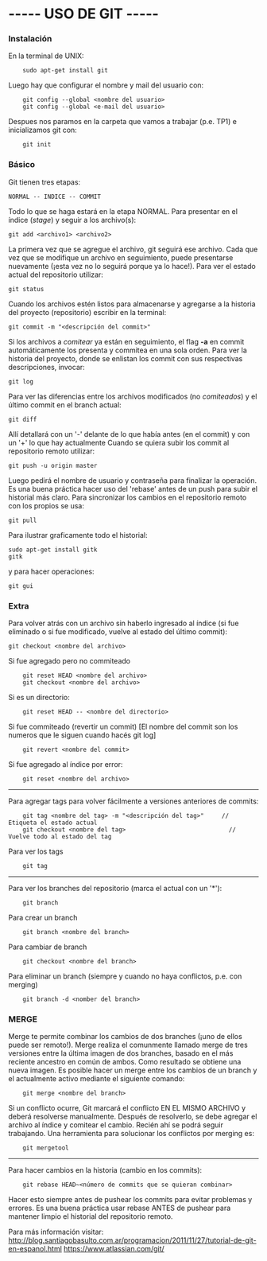 # ----- USO DE GIT -----
					
### Instalación
En la terminal de UNIX:

		sudo apt-get install git

Luego hay que configurar el nombre y mail del usuario con:

		git config --global <nombre del usuario>
		git config --global <e-mail del usuario>

Despues nos paramos en la carpeta que vamos a trabajar (p.e. TP1) e inicializamos git con:

		git init
	
### Básico

Git tienen tres etapas:

    NORMAL -- INDICE -- COMMIT
	
Todo lo que se haga estará en la etapa NORMAL. Para presentar en el índice (*stage*) y seguir a los archivo(s):

    git add <archivo1> <archivo2>

La primera vez que se agregue el archivo, git seguirá ese archivo. Cada que vez que se modifique un archivo en seguimiento, puede presentarse nuevamente (¡esta vez no lo seguirá porque ya lo hace!). Para ver el estado actual del repositorio utilizar:

    git status

Cuando los archivos estén listos para almacenarse y agregarse a la historia del proyecto (repositorio) escribir en la terminal:

    git commit -m "<descripción del commit>"

Si los archivos a *comitear* ya están en seguimiento, el flag **-a** en commit automáticamente los presenta y commitea en una sola orden.
Para ver la historia del proyecto, donde se enlistan los commit con sus respectivas descripciones, invocar:

    git log

Para ver las diferencias entre los archivos modificados (no *comiteados*) y el último commit en el branch actual:

    git diff
    
Allí detallará con un '-' delante de lo que había antes (en el commit) y con un '+' lo que hay actualmente
Cuando se quiera subir los commit al repositorio remoto utilizar:

    git push -u origin master

Luego pedirá el nombre de usuario y contraseña para finalizar la operación. Es una buena práctica hacer uso del 'rebase' antes de un push para subir el historial más claro.
Para sincronizar los cambios en el repositorio remoto con los propios se usa:

    git pull

Para ilustrar graficamente todo el historial:

    sudo apt-get install gitk
    gitk
    
y para hacer operaciones:

    git gui

### Extra

Para volver atrás con un archivo sin haberlo ingresado al índice (si fue eliminado o si fue modificado, vuelve al estado del último commit):

    git checkout <nombre del archivo>

Si fue agregado pero no commiteado

		git reset HEAD <nombre del archivo>
		git checkout <nombre del archivo>

Si es un directorio:

		git reset HEAD -- <nombre del directorio>

Si fue commiteado (revertir un commit)		[El nombre del commit son los numeros que le siguen cuando hacés git log]

		git revert <nombre del commit>

Si fue agregado al índice por error:

		git reset <nombre del archivo>

-----

Para agregar tags para volver fácilmente a versiones anteriores de commits:

		git tag <nombre del tag> -m "<descripción del tag>"		// Etiqueta el estado actual
		git checkout <nombre del tag>						      // Vuelve todo al estado del tag

Para ver los tags

		git tag

-----

Para ver los branches del repositorio (marca el actual con un '\*'):

		git branch

Para crear un branch

		git branch <nombre del branch>

Para cambiar de branch

		git checkout <nombre del branch>

Para eliminar un branch (siempre y cuando no haya conflictos, p.e. con merging)

		git branch -d <nomber del branch>

### MERGE

Merge te permite combinar los cambios de dos branches (¡uno de ellos puede ser remoto!). Merge realiza el comunmente llamado merge de tres versiones entre la última imagen de dos branches, basado en el más reciente ancestro en común de ambos. Como resultado se obtiene una nueva imagen. Es posible hacer un merge entre los cambios de un branch y el actualmente activo mediante el siguiente comando:

		git merge <nombre del branch>

Si un conflicto ocurre, Git marcará el conflicto EN EL MISMO ARCHIVO y deberá resolverse manualmente. Después de resolverlo, se debe agregar el archivo al índice y comitear el cambio. Recién ahí se podrá seguir trabajando. Una herramienta para solucionar los conflictos por merging es:

		git mergetool

------

Para hacer cambios en la historia (cambio en los commits):

		git rebase HEAD~<número de commits que se quieran combinar>

Hacer esto siempre antes de pushear los commits para evitar problemas y errores. Es una buena práctica usar rebase ANTES de pushear para mantener limpio el historial del repositorio remoto.


Para más información visitar:
http://blog.santiagobasulto.com.ar/programacion/2011/11/27/tutorial-de-git-en-espanol.html
https://www.atlassian.com/git/
